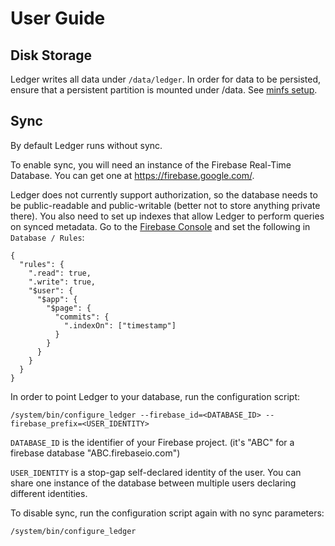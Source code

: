 # User Guide

## Disk Storage

Ledger writes all data under `/data/ledger`. In order for data to be persisted,
ensure that a persistent partition is mounted under /data. See [minfs
setup](https://fuchsia.googlesource.com/magenta/+/master/docs/minfs.md).

## Sync

By default Ledger runs without sync.

To enable sync, you will need an instance of the Firebase Real-Time Database.
You can get one at https://firebase.google.com/.

Ledger does not currently support authorization, so the database needs to be
public-readable and public-writable (better not to store anything private
there). You also need to set up indexes that allow Ledger to perform queries on
synced metadata. Go to the [Firebase
Console](https://console.firebase.google.com/) and set the following in
`Database / Rules`:

```
{
  "rules": {
    ".read": true,
    ".write": true,
    "$user": {
      "$app": {
        "$page": {
          "commits": {
            ".indexOn": ["timestamp"]
          }
        }
      }
    }
  }
}
```

In order to point Ledger to your database, run the configuration script:

```
/system/bin/configure_ledger --firebase_id=<DATABASE_ID> --firebase_prefix=<USER_IDENTITY>
```

`DATABASE_ID` is the identifier of your Firebase project. (it's "ABC" for a
firebase database "ABC.firebaseio.com")

`USER_IDENTITY` is a stop-gap self-declared identity of the user. You can share
one instance of the database between multiple users declaring different
identities.

To disable sync, run the configuration script again with no sync parameters:

```
/system/bin/configure_ledger
```
